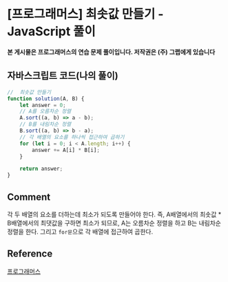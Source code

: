 # [프로그래머스] 최솟값 만들기 - JavaScript 풀이

**본 게시물은 프로그래머스의 연습 문제 풀이입니다. 저작권은 (주) 그랩에게 있습니다**

## 자바스크립트 코드(나의 풀이)

```javascript
//  최솟값 만들기
function solution(A, B) {
    let answer = 0;
    // A를 오름차순 정렬
    A.sort((a, b) => a - b);
    // B를 내림차순 정렬
    B.sort((a, b) => b - a);
    // 각 배열의 요소를 하나씩 접근하여 곱하기
    for (let i = 0; i < A.length; i++) {
        answer += A[i] * B[i];
    }

    return answer;
}
```



## Comment

각 두 배열의 요소를 더하는데 최소가 되도록 만들어야 한다. 즉, A배열에서의 최솟값 * B배열에서의 최댓값을 구하면 최소가 되므로, A는 오름차순 정렬을 하고 B는 내림차순 정렬을 한다. 그리고 `for문`으로 각 배열에 접근하여 곱한다.



## Reference

[프로그래머스](https://programmers.co.kr)


